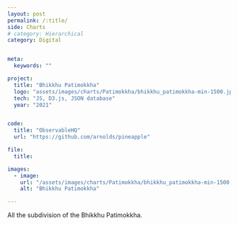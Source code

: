 ```yaml
---
layout: post
permalink: /:title/
side: Charts
# category: Hierarchical
category: Digital


meta:
  keywords: ""

project:
  title: "Bhikkhu Patimokkha"
  logo: "assets/images/charts/Patimokkha/bhikkhu_patimokkha-min-1500.jpg"
  tech: "JS, D3.js, JSON database"
  year: "2021"


code:
  title: "ObservableHQ"
  url: "https://github.com/arnolds/pineapple"

file:
  title:

images:
  - image:
    url: "/assets/images/charts/Patimokkha/bhikkhu_patimokkha-min-1500.jpg"
    alt: "Bhikkhu Patimokkha"

---
```

All the subdivision of the Bhikkhu Patimokkha.
